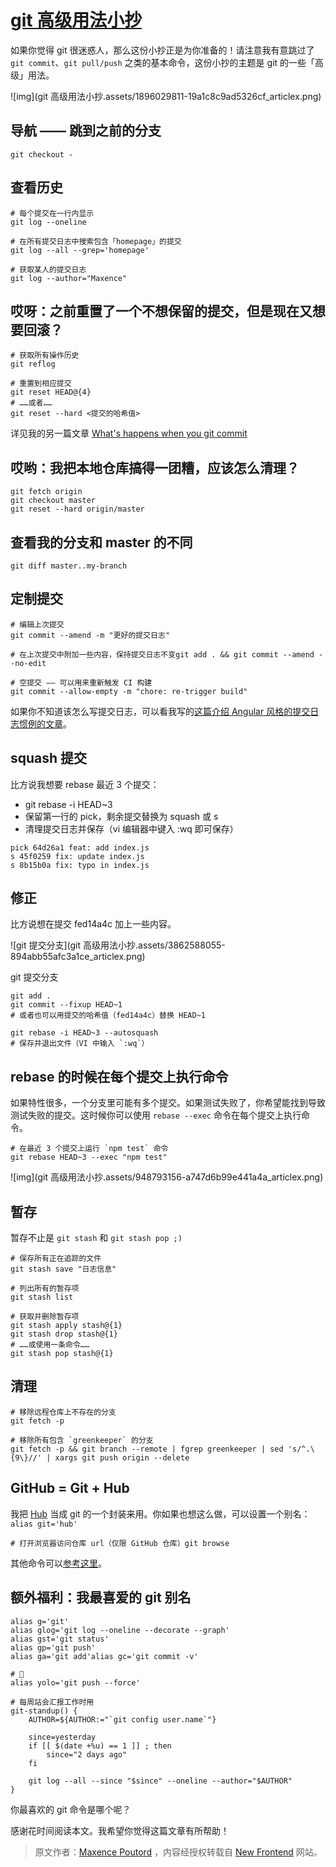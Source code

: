 # [git 高级用法小抄](https://segmentfault.com/a/1190000021643071)

如果你觉得 git 很迷惑人，那么这份小抄正是为你准备的！请注意我有意跳过了 `git commit`、`git pull/push` 之类的基本命令，这份小抄的主题是 git 的一些「高级」用法。

![img](git 高级用法小抄.assets/1896029811-19a1c8c9ad5326cf_articlex.png)

## 导航 —— 跳到之前的分支

```
git checkout -
```

## 查看历史

```
# 每个提交在一行内显示
git log --oneline

# 在所有提交日志中搜索包含「homepage」的提交
git log --all --grep='homepage'

# 获取某人的提交日志 
git log --author="Maxence"
```

## 哎呀：之前重置了一个不想保留的提交，但是现在又想要回滚？

```
# 获取所有操作历史
git reflog

# 重置到相应提交
git reset HEAD@{4}
# ……或者……
git reset --hard <提交的哈希值>
```

详见我的另一篇文章 [What's happens when you git commit](https://dev.to/maxpou/what-s-happens-when-you-git-commit-59n7)

## 哎哟：我把本地仓库搞得一团糟，应该怎么清理？

```
git fetch origin
git checkout master
git reset --hard origin/master
```

## 查看我的分支和 master 的不同

```
git diff master..my-branch
```

## 定制提交

```
# 编辑上次提交
git commit --amend -m "更好的提交日志"

# 在上次提交中附加一些内容，保持提交日志不变git add . && git commit --amend --no-edit

# 空提交 —— 可以用来重新触发 CI 构建
git commit --allow-empty -m "chore: re-trigger build"
```

如果你不知道该怎么写提交日志，可以看我写的[这篇介绍 Angular 风格的提交日志惯例的文章](https://www.maxpou.fr/git-conventional-commits)。

## squash 提交

比方说我想要 rebase 最近 3 个提交：

- git rebase -i HEAD~3
- 保留第一行的 pick，剩余提交替换为 squash 或 s
- 清理提交日志并保存（vi 编辑器中键入 :wq 即可保存）

```
pick 64d26a1 feat: add index.js
s 45f0259 fix: update index.js
s 8b15b0a fix: typo in index.js
```

## 修正

比方说想在提交 fed14a4c 加上一些内容。

![git 提交分支](git 高级用法小抄.assets/3862588055-894abb55afc3a1ce_articlex.png)

git 提交分支

```
git add .
git commit --fixup HEAD~1
# 或者也可以用提交的哈希值（fed14a4c）替换 HEAD~1

git rebase -i HEAD~3 --autosquash
# 保存并退出文件（VI 中输入 `:wq`）
```

## rebase 的时候在每个提交上执行命令

如果特性很多，一个分支里可能有多个提交。如果测试失败了，你希望能找到导致测试失败的提交。这时候你可以使用 `rebase --exec` 命令在每个提交上执行命令。

```
# 在最近 3 个提交上运行 `npm test` 命令
git rebase HEAD~3 --exec "npm test"
```

 

![img](git 高级用法小抄.assets/948793156-a747d6b99e441a4a_articlex.png)

## 暂存

暂存不止是 `git stash` 和 `git stash pop ;)`

```
# 保存所有正在追踪的文件
git stash save "日志信息"

# 列出所有的暂存项
git stash list

# 获取并删除暂存项
git stash apply stash@{1}
git stash drop stash@{1}
# ……或使用一条命令……
git stash pop stash@{1}
```

## 清理

```
# 移除远程仓库上不存在的分支
git fetch -p

# 移除所有包含 `greenkeeper` 的分支
git fetch -p && git branch --remote | fgrep greenkeeper | sed 's/^.\{9\}//' | xargs git push origin --delete
```

## GitHub = Git + Hub

我把 [Hub](https://github.com/github/hub) 当成 git 的一个封装来用。你如果也想这么做，可以设置一个别名：`alias git='hub'`

```
# 打开浏览器访问仓库 url（仅限 GitHub 仓库）git browse
```

其他命令可以[参考这里](https://hub.github.com/hub.1.html)。

## 额外福利：我最喜爱的 git 别名

```
alias g='git'
alias glog='git log --oneline --decorate --graph'
alias gst='git status'
alias gp='git push'
alias ga='git add'alias gc='git commit -v'

# 🤘
alias yolo='git push --force'

# 每周站会汇报工作时用
git-standup() {
    AUTHOR=${AUTHOR:="`git config user.name`"}

    since=yesterday
    if [[ $(date +%u) == 1 ]] ; then
        since="2 days ago"
    fi

    git log --all --since "$since" --oneline --author="$AUTHOR"
}
```

你最喜欢的 git 命令是哪个呢？

感谢花时间阅读本文。我希望你觉得这篇文章有所帮助！

> 原文作者：[Maxence Poutord](https://dev.to/maxpou/git-cheat-sheet-advanced-3a17) ，内容经授权转载自 [New Frontend](https://nextfe.com/git-cheatsheet-advanced/) 网站。